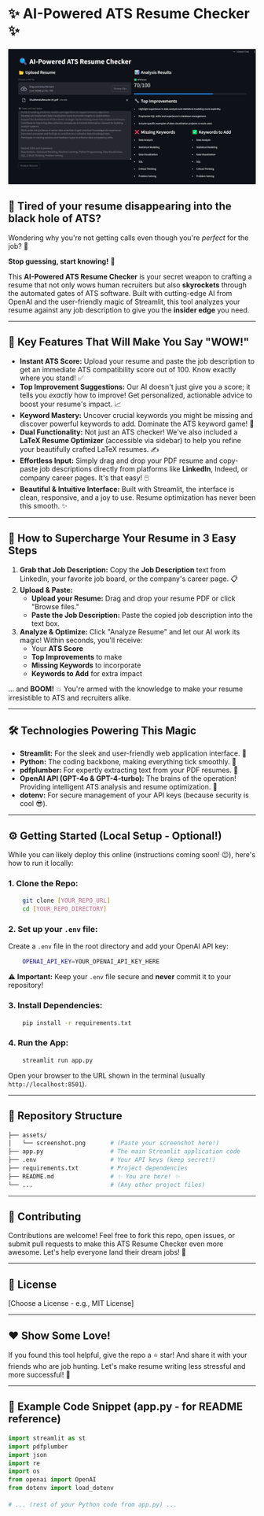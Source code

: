 # ✨ AI-Powered ATS Resume Checker ✨

![AI-Powered ATS Resume Checker Screenshot](assets/screenshot.png)

## 🚀 Tired of your resume disappearing into the black hole of ATS?

Wondering why you're not getting calls even though you're *perfect* for the job? 🤔

**Stop guessing, start knowing!** 🚀

This **AI-Powered ATS Resume Checker** is your secret weapon to crafting a resume that not only wows human recruiters but also **skyrockets** through the automated gates of ATS software. Built with cutting-edge AI from OpenAI and the user-friendly magic of Streamlit, this tool analyzes your resume against any job description to give you the **insider edge** you need.

---

## 🎯 Key Features That Will Make You Say "WOW!"

- **Instant ATS Score:** Upload your resume and paste the job description to get an immediate ATS compatibility score out of 100. Know exactly where you stand! ✅
- **Top Improvement Suggestions:** Our AI doesn't just give you a score; it tells you *exactly* how to improve! Get personalized, actionable advice to boost your resume's impact. 📈
- **Keyword Mastery:** Uncover crucial keywords you might be missing and discover powerful keywords to add. Dominate the ATS keyword game! 🔑
- **Dual Functionality:** Not just an ATS checker! We've also included a **LaTeX Resume Optimizer** (accessible via sidebar) to help you refine your beautifully crafted LaTeX resumes. ✍️
- **Effortless Input:** Simply drag and drop your PDF resume and copy-paste job descriptions directly from platforms like **LinkedIn**, Indeed, or company career pages. It's that easy! 🖱️
- **Beautiful & Intuitive Interface:** Built with Streamlit, the interface is clean, responsive, and a joy to use. Resume optimization has never been this smooth. ✨

---

## 🚀 How to Supercharge Your Resume in 3 Easy Steps

1. **Grab that Job Description:** Copy the **Job Description** text from LinkedIn, your favorite job board, or the company's career page. 📋
2. **Upload & Paste:**
   - **Upload your Resume:** Drag and drop your resume PDF or click "Browse files."
   - **Paste the Job Description:** Paste the copied job description into the text box.
3. **Analyze & Optimize:** Click "Analyze Resume" and let our AI work its magic! Within seconds, you'll receive:
   - Your **ATS Score**
   - **Top Improvements** to make
   - **Missing Keywords** to incorporate
   - **Keywords to Add** for extra impact

... and **BOOM!** 💥 You're armed with the knowledge to make your resume irresistible to ATS and recruiters alike.

---

## 🛠️ Technologies Powering This Magic

- **Streamlit:** For the sleek and user-friendly web application interface. 🎈
- **Python:** The coding backbone, making everything tick smoothly. 🐍
- **pdfplumber:** For expertly extracting text from your PDF resumes. 📄
- **OpenAI API (GPT-4o & GPT-4-turbo):** The brains of the operation! Providing intelligent ATS analysis and resume optimization. 🧠
- **dotenv:** For secure management of your API keys (because security is cool 😎).

---

## ⚙️ Getting Started (Local Setup - Optional!)

While you can likely deploy this online (instructions coming soon! 😉), here's how to run it locally:

### 1. Clone the Repo:
```sh
    git clone [YOUR_REPO_URL]
    cd [YOUR_REPO_DIRECTORY]
```

### 2. Set up your `.env` file:
Create a `.env` file in the root directory and add your OpenAI API key:
```sh
    OPENAI_API_KEY=YOUR_OPENAI_API_KEY_HERE
```
⚠️ **Important:** Keep your `.env` file secure and **never** commit it to your repository!

### 3. Install Dependencies:
```sh
    pip install -r requirements.txt
```

### 4. Run the App:
```sh
    streamlit run app.py
```

Open your browser to the URL shown in the terminal (usually `http://localhost:8501`).

---

## 📂 Repository Structure

```sh
├── assets/
│   └── screenshot.png       # (Paste your screenshot here!)
├── app.py                   # The main Streamlit application code
├── .env                     # Your API keys (keep secret!)
├── requirements.txt         # Project dependencies
├── README.md                # ✨ You are here! ✨
└── ...                      # (Any other project files)
```

---

## 🤝 Contributing

Contributions are welcome! Feel free to fork this repo, open issues, or submit pull requests to make this ATS Resume Checker even more awesome. Let's help everyone land their dream jobs! 🌟

---

## 📜 License

[Choose a License - e.g., MIT License]

---

## ❤️ Show Some Love!

If you found this tool helpful, give the repo a ⭐ star! And share it with your friends who are job hunting. Let's make resume writing less stressful and more successful! 🎉

---

## 📌 Example Code Snippet (app.py - for README reference)
```python
import streamlit as st
import pdfplumber
import json
import re
import os
from openai import OpenAI
from dotenv import load_dotenv

# ... (rest of your Python code from app.py) ...
